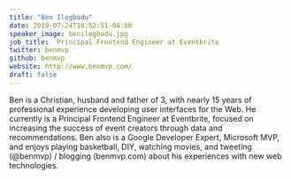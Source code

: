 ```yaml
---
title: "Ben Ilegbodu"
date: 2019-07-24T18:52:51-04:00
speaker_image: benilegbodu.jpg
job_title:  Principal Frontend Engineer at Eventbrite
twitter: benmvp
github: benmvp
website: http://www.benmvp.com/
draft: false
---
```


Ben is a Christian, husband and father of 3, with nearly 15 years of professional experience developing user interfaces for the Web. He currently is a Principal Frontend Engineer at Eventbrite, focused on increasing the success of event creators through data and recommendations. Ben also is a Google Developer Expert, Microsoft MVP, and enjoys playing basketball, DIY, watching movies, and tweeting (@benmvp) / blogging (benmvp.com) about his experiences with new web technologies.